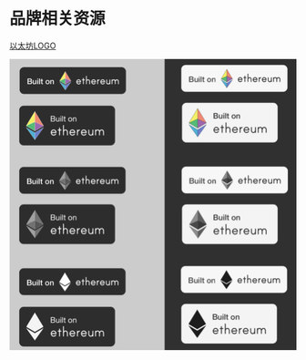 # 品牌相关资源

[以太坊LOGO](https://github.com/ethhub-io/ethhub/tree/master/docs/assets/files/builtoneth_branding)

![](../.gitbook/assets/built_on_ethereum.png)

